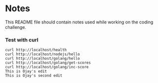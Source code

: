 # Notes

This README file should contain notes used while working on the coding challenge.


### Test with curl
```
curl http://localhost/health
curl http://localhost/nodejs/hello
curl http://localhost/golang/hello
curl http://localhost/golang/get-scores
curl http://localhost/golang/inc-score
This is Ojay's edit
This is Ojay's second edit

